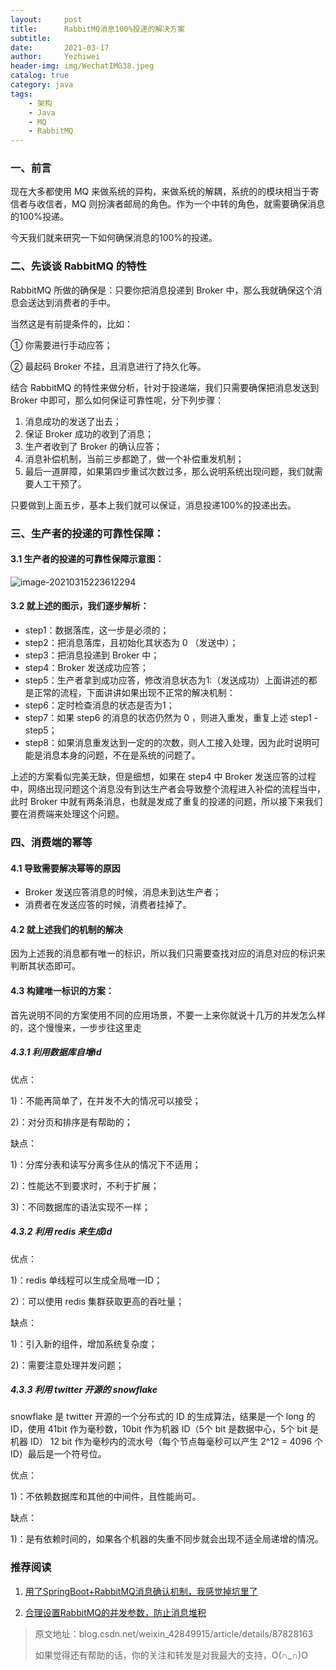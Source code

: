```yaml
---
layout:     post
title:      RabbitMQ消息100%投递的解决方案
subtitle:   
date:       2021-03-17
author:     Yezhiwei
header-img: img/WechatIMG38.jpeg
catalog: true
category: java
tags:
    - 架构
    - Java
    - MQ
    - RabbitMQ
---
```


### 一、前言

现在大多都使用 MQ 来做系统的异构，来做系统的解耦，系统的的模块相当于寄信者与收信者，MQ 则扮演者邮局的角色。作为一个中转的角色，就需要确保消息的100%投递。

今天我们就来研究一下如何确保消息的100%的投递。

### 二、先谈谈 RabbitMQ 的特性

RabbitMQ 所做的确保是：只要你把消息投递到 Broker 中，那么我就确保这个消息会送达到消费者的手中。

当然这是有前提条件的，比如：

① 你需要进行手动应答；

② 最起码 Broker 不挂，且消息进行了持久化等。

结合 RabbitMQ 的特性来做分析，针对于投递端，我们只需要确保把消息发送到 Broker 中即可，那么如何保证可靠性呢，分下列步骤：

1. 消息成功的发送了出去；
2. 保证 Broker 成功的收到了消息；
3. 生产者收到了 Broker 的确认应答；
4. 消息补偿机制，当前三步都跪了，做一个补偿重发机制；
5. 最后一道屏障，如果第四步重试次数过多，那么说明系统出现问题，我们就需要人工干预了。

只要做到上面五步，基本上我们就可以保证，消息投递100%的投递出去。

### 三、生产者的投递的可靠性保障：

#### 3.1 生产者的投递的可靠性保障示意图：

![image-20210315223612294](https://gitee.com/yzhw/img/raw/master/img/image-20210315223612294.png)

#### 3.2 就上述的图示，我们逐步解析：

+   step1：数据落库，这一步是必须的；
+   step2：把消息落库，且初始化其状态为 0 （发送中）；
+   step3：把消息投递到 Broker 中；
+   step4：Broker 发送成功应答；
+   step5：生产者拿到成功应答，修改消息状态为1:（发送成功）上面讲述的都是正常的流程，下面讲讲如果出现不正常的解决机制：
+   step6：定时检查消息的状态是否为1；
+   step7：如果 step6 的消息的状态仍然为 0 ，则进入重发，重复上述 step1 - step5；
+   step8：如果消息重发达到一定的的次数，则人工接入处理，因为此时说明可能是消息本身的问题，不在是系统的问题了。

上述的方案看似完美无缺，但是细想，如果在 step4 中 Broker 发送应答的过程中，网络出现问题这个消息没有到达生产者会导致整个流程进入补偿的流程当中，此时 Broker 中就有两条消息，也就是发成了重复的投递的问题，所以接下来我们要在消费端来处理这个问题。

### 四、消费端的幂等

#### 4.1 导致需要解决幂等的原因

+   Broker 发送应答消息的时候，消息未到达生产者；
+   消费者在发送应答的时候，消费者挂掉了。

#### 4.2 就上述我们的机制的解决

因为上述我的消息都有唯一的标识，所以我们只需要查找对应的消息对应的标识来判断其状态即可。

#### 4.3 构建唯一标识的方案：

首先说明不同的方案使用不同的应用场景，不要一上来你就说十几万的并发怎么样的，这个慢慢来，一步步往这里走

##### 4.3.1 利用数据库自增id

优点：  

1)：不能再简单了，在并发不大的情况可以接受；

2)：对分页和排序是有帮助的；

缺点：  

1)：分库分表和读写分离多住从的情况下不适用；

2)：性能达不到要求时，不利于扩展；

3)：不同数据库的语法实现不一样；

##### 4.3.2 利用 redis 来生成id

优点：  

1)：redis 单线程可以生成全局唯一ID；

2)：可以使用 redis 集群获取更高的吞吐量；  

缺点：  

1)：引入新的组件，增加系统复杂度；  

2)：需要注意处理并发问题；

##### 4.3.3 利用 twitter 开源的 snowflake

snowflake 是 twitter 开源的一个分布式的 ID 的生成算法，结果是一个 long 的ID，使用 41bit 作为毫秒数，10bit 作为机器 ID（5个 bit 是数据中心，5个 bit 是机器 ID） 12 bit 作为毫秒内的流水号（每个节点每毫秒可以产生 2^12 = 4096 个 ID）最后是一个符号位。

优点： 

1)：不依赖数据库和其他的中间件，且性能尚可。

缺点：  

1)：是有依赖时间的，如果各个机器的失重不同步就会出现不适全局递增的情况。


### 推荐阅读

1. [用了SpringBoot+RabbitMQ消息确认机制，我感觉掉坑里了](https://yezhwi.github.io/java/2021/03/07/%E7%94%A8%E4%BA%86SpringBoot+RabbitMQ%E6%B6%88%E6%81%AF%E7%A1%AE%E8%AE%A4%E6%9C%BA%E5%88%B6-%E6%88%91%E6%84%9F%E8%A7%89%E6%8E%89%E5%9D%91%E9%87%8C%E4%BA%86/)

2. [合理设置RabbitMQ的并发参数，防止消息堆积](https://yezhwi.github.io/java/2021/03/15/%E5%90%88%E7%90%86%E8%AE%BE%E7%BD%AERabbitMQ%E7%9A%84%E5%B9%B6%E5%8F%91%E5%8F%82%E6%95%B0-%E9%98%B2%E6%AD%A2%E6%B6%88%E6%81%AF%E5%A0%86%E7%A7%AF/)



> 原文地址：blog.csdn.net/weixin_42849915/article/details/87828163
> 
> 如果觉得还有帮助的话，你的关注和转发是对我最大的支持，O(∩_∩)O



